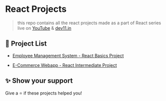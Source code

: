 # React Projects

> this repo contains all the react projects made as a part of React series live on [YouTube](https://www.youtube.com/channel/UCOr2tU9paYaosUIz0IH7MHg) & [dev11.in](https://dev11.in/)

## 🚀 Project List

- [Employee Management System - React Basics Project](https://www.youtube.com/watch?v=koXRuZKsCJw&t=1s)

- [E-Commerce Webapp - React Intermediate Project](https://www.youtube.com/channel/UCOr2tU9paYaosUIz0IH7MHg)

## ✨ Show your support

Give a ⭐️ if these projects helped you!
